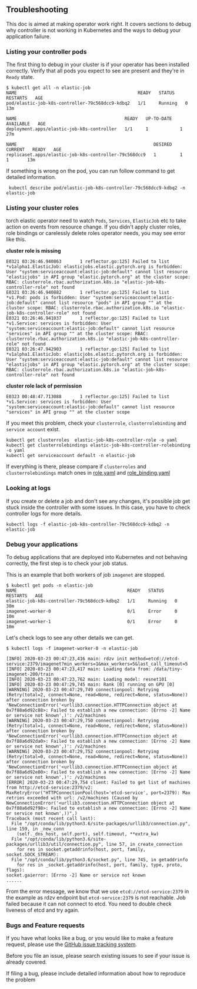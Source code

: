 ## Troubleshooting

This doc is aimed at making operator work right. 
It covers sections to debug why controller is not working in Kubernetes and the ways to debug your application failure.  


### Listing your controller pods 

The first thing to debug in your cluster is if your operator has been installed correctly.
Verify that all pods you expect to see are present and they're in `Ready` state. 


```shell
$ kubectl get all -n elastic-job
NAME                                              READY   STATUS    RESTARTS   AGE
pod/elastic-job-k8s-controller-79c568dcc9-kdbq2   1/1     Running   0          13m

NAME                                         READY   UP-TO-DATE   AVAILABLE   AGE
deployment.apps/elastic-job-k8s-controller   1/1     1            1           27m

NAME                                                    DESIRED   CURRENT   READY   AGE
replicaset.apps/elastic-job-k8s-controller-79c568dcc9   1         1         1       13m
```

If something is wrong on the pod, you can run follow command to get detailed information.

```
 kubectl describe pod/elastic-job-k8s-controller-79c568dcc9-kdbq2 -n elastic-job
```

### Listing your cluster roles

torch elastic operator need to watch `Pods`, `Services`, `ElasticJob` etc to take action on events from resource change.
If you didn't apply cluster roles, role bindings or carelessly delete roles operator needs, you may see error like this. 


__cluster role is missing__
```shell
E0321 03:26:46.940863       1 reflector.go:125] Failed to list *v1alpha1.ElasticJob: elasticjobs.elastic.pytorch.org is forbidden: User "system:serviceaccount:elastic-job:default" cannot list resource "elasticjobs" in API group "elastic.pytorch.org" at the cluster scope: RBAC: clusterrole.rbac.authorization.k8s.io "elastic-job-k8s-controller-role" not found
E0321 03:26:46.940882       1 reflector.go:125] Failed to list *v1.Pod: pods is forbidden: User "system:serviceaccount:elastic-job:default" cannot list resource "pods" in API group "" at the cluster scope: RBAC: clusterrole.rbac.authorization.k8s.io "elastic-job-k8s-controller-role" not found
E0321 03:26:46.941037       1 reflector.go:125] Failed to list *v1.Service: services is forbidden: User "system:serviceaccount:elastic-job:default" cannot list resource "services" in API group "" at the cluster scope: RBAC: clusterrole.rbac.authorization.k8s.io "elastic-job-k8s-controller-role" not found
E0321 03:26:47.942903       1 reflector.go:125] Failed to list *v1alpha1.ElasticJob: elasticjobs.elastic.pytorch.org is forbidden: User "system:serviceaccount:elastic-job:default" cannot list resource "elasticjobs" in API group "elastic.pytorch.org" at the cluster scope: RBAC: clusterrole.rbac.authorization.k8s.io "elastic-job-k8s-controller-role" not found
``` 

__cluster role lack of permission__
```shell
E0323 00:48:47.713088       1 reflector.go:125] Failed to list *v1.Service: services is forbidden: User "system:serviceaccount:elastic-job:default" cannot list resource "services" in API group "" at the cluster scope
```

If you meet this problem, check your `clusterrole`, `clusterrolebinding` and `service account` exist.

```shell
kubectl get clusterroles  elastic-job-k8s-controller-role -o yaml
kubectl get clusterrolebindings elastic-job-k8s-controller-rolebinding -o yaml
kubectl get serviceaccount default -n elastic-job
```

If everything is there, please compare if `clusterroles` and `clusterrolebindings` match ones in [role.yaml](./config/rbac/role.yaml) and [role_binding.yaml](./config/rbac/role_binding.yaml)

### Looking at logs

If you create or delete a job and don't see any changes, it's possible job get stuck inside the controller with some issues. 
In this case, you have to check controller logs for more details.

```shell
kubectl logs -f elastic-job-k8s-controller-79c568dcc9-kdbq2 -n elastic-job
```

### Debug your applications

To debug applications that are deployed into Kubernetes and not behaving correctly, the first step is to check your job status. 

This is an example that both workers of job `imagenet` are stopped. 

```shell
$ kubectl get pods -n elastic-job
NAME                                          READY   STATUS    RESTARTS   AGE
elastic-job-k8s-controller-79c568dcc9-kdbq2   1/1     Running   0          38m
imagenet-worker-0                             0/1     Error     0          10m
imagenet-worker-1                             0/1     Error     0          10m
```
Let's check logs to see any other details we can get.

```shell
$ kubectl logs -f imagenet-worker-0 -n elastic-job

[INFO] 2020-03-23 00:47:23,416 main: rdzv init method=etcd://etcd-service:2379/imagenet?min_workers=1&max_workers=5&last_call_timeout=5
[INFO] 2020-03-23 00:47:23,417 main: Loading data from: /data/tiny-imagenet-200/train
[INFO] 2020-03-23 00:47:23,762 main: Loading model: resnet101
[INFO] 2020-03-23 00:47:29,745 main: Rank [0] running on GPU [0]
[WARNING] 2020-03-23 00:47:29,749 connectionpool: Retrying (Retry(total=2, connect=None, read=None, redirect=None, status=None)) after connection broken by 'NewConnectionError('<urllib3.connection.HTTPConnection object at 0x7f88a6d92c88>: Failed to establish a new connection: [Errno -2] Name or service not known',)': /v2/machines
[WARNING] 2020-03-23 00:47:29,750 connectionpool: Retrying (Retry(total=1, connect=None, read=None, redirect=None, status=None)) after connection broken by 'NewConnectionError('<urllib3.connection.HTTPConnection object at 0x7f88a6d92da0>: Failed to establish a new connection: [Errno -2] Name or service not known',)': /v2/machines
[WARNING] 2020-03-23 00:47:29,752 connectionpool: Retrying (Retry(total=0, connect=None, read=None, redirect=None, status=None)) after connection broken by 'NewConnectionError('<urllib3.connection.HTTPConnection object at 0x7f88a6d92e80>: Failed to establish a new connection: [Errno -2] Name or service not known',)': /v2/machines
[ERROR] 2020-03-23 00:47:29,754 client: Failed to get list of machines from http://etcd-service:2379/v2: MaxRetryError("HTTPConnectionPool(host='etcd-service', port=2379): Max retries exceeded with url: /v2/machines (Caused by NewConnectionError('<urllib3.connection.HTTPConnection object at 0x7f88a6d92f98>: Failed to establish a new connection: [Errno -2] Name or service not known',))",)
Traceback (most recent call last):
  File "/opt/conda/lib/python3.6/site-packages/urllib3/connection.py", line 159, in _new_conn
    (self._dns_host, self.port), self.timeout, **extra_kw)
  File "/opt/conda/lib/python3.6/site-packages/urllib3/util/connection.py", line 57, in create_connection
    for res in socket.getaddrinfo(host, port, family, socket.SOCK_STREAM):
  File "/opt/conda/lib/python3.6/socket.py", line 745, in getaddrinfo
    for res in _socket.getaddrinfo(host, port, family, type, proto, flags):
socket.gaierror: [Errno -2] Name or service not known
......
```

From the error message, we know that we use `etcd://etcd-service:2379` in the example as rdzv endpoint but `etcd-service:2379` is not reachable. 
Job failed because it can not connect to etcd. You need to double check liveness of etcd and try again.


### Bugs and Feature requests

If you have what looks like a bug, or you would like to make a feature request, please use the [GitHub issue tracking system](https://github.com/pytorch/elastic/issues).

Before you file an issue, please search existing issues to see if your issue is already covered.

If filing a bug, please include detailed information about how to reproduce the problem
